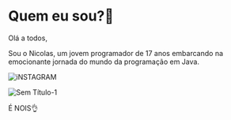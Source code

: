 # Quem eu sou?🤔

Olá a todos,

Sou o Nicolas, um jovem programador de 17 anos embarcando na emocionante jornada do mundo da programação em Java.

![iNSTAGRAM](https://github.com/Gragozac/Sobre-mim/assets/168456641/efe88c76-e625-4e40-9907-3def41752a4b)

  <div align="center"
    <img src="https://github.com/Gragozac/Sobre-mim/assets/168456641/efe88c76-e625-4e40-9907-3def41752a4b" width="700px" />
  </div>

![Sem Título-1](https://github.com/Gragozac/Sobre-mim/assets/168456641/2e793a40-1765-4ccb-ad78-58c9eea51cd8)

É NOIS👌
